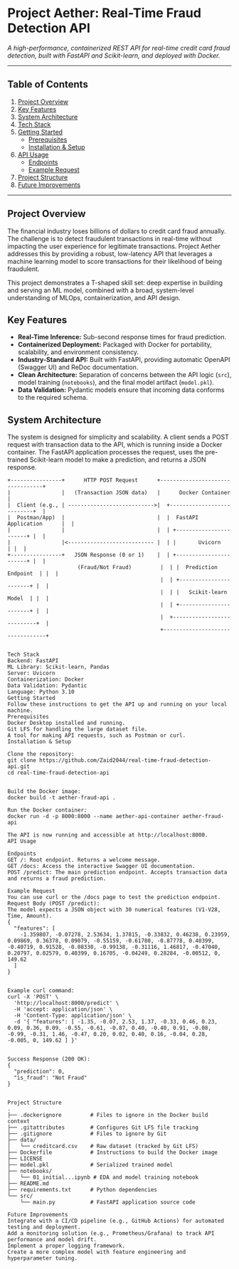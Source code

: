 # Project Aether: Real-Time Fraud Detection API

*A high-performance, containerized REST API for real-time credit card fraud detection, built with FastAPI and Scikit-learn, and deployed with Docker.*

---

## Table of Contents
1. [Project Overview](#project-overview)
2. [Key Features](#key-features)
3. [System Architecture](#system-architecture)
4. [Tech Stack](#tech-stack)
5. [Getting Started](#getting-started)
   - [Prerequisites](#prerequisites)
   - [Installation & Setup](#installation--setup)
6. [API Usage](#api-usage)
   - [Endpoints](#endpoints)
   - [Example Request](#example-request)
7. [Project Structure](#project-structure)
8. [Future Improvements](#future-improvements)

---

## Project Overview

The financial industry loses billions of dollars to credit card fraud annually. The challenge is to detect fraudulent transactions in real-time without impacting the user experience for legitimate transactions. Project Aether addresses this by providing a robust, low-latency API that leverages a machine learning model to score transactions for their likelihood of being fraudulent.

This project demonstrates a T-shaped skill set: deep expertise in building and serving an ML model, combined with a broad, system-level understanding of MLOps, containerization, and API design.

## Key Features

- **Real-Time Inference:** Sub-second response times for fraud prediction.
- **Containerized Deployment:** Packaged with Docker for portability, scalability, and environment consistency.
- **Industry-Standard API:** Built with FastAPI, providing automatic OpenAPI (Swagger UI) and ReDoc documentation.
- **Clean Architecture:** Separation of concerns between the API logic (`src`), model training (`notebooks`), and the final model artifact (`model.pkl`).
- **Data Validation:** Pydantic models ensure that incoming data conforms to the required schema.

## System Architecture

The system is designed for simplicity and scalability. A client sends a POST request with transaction data to the API, which is running inside a Docker container. The FastAPI application processes the request, uses the pre-trained Scikit-learn model to make a prediction, and returns a JSON response.

```text
+----------------+      HTTP POST Request      +---------------------------------+
|                |   (Transaction JSON data)   |      Docker Container           |
|  Client (e.g., | --------------------------->|  +---------------------------+  |
|  Postman/App)  |                             |  |  FastAPI Application      |  |
|                |                             |  | +-----------------------+ |  |
|                |<--------------------------- |  | |       Uvicorn         | |  |
+----------------+   JSON Response (0 or 1)    |  | +-----------------------+ |  |
                      (Fraud/Not Fraud)         |  | |  Prediction Endpoint  | |  |
                                                |  | +-----------------------+ |  |
                                                |  | |   Scikit-learn Model  | |  |
                                                |  | +-----------------------+ |  |
                                                |  +---------------------------+  |
                                                +---------------------------------+


Tech Stack
Backend: FastAPI
ML Library: Scikit-learn, Pandas
Server: Uvicorn
Containerization: Docker
Data Validation: Pydantic
Language: Python 3.10
Getting Started
Follow these instructions to get the API up and running on your local machine.
Prerequisites
Docker Desktop installed and running.
Git LFS for handling the large dataset file.
A tool for making API requests, such as Postman or curl.
Installation & Setup

Clone the repository:
git clone https://github.com/Zaid2044/real-time-fraud-detection-api.git
cd real-time-fraud-detection-api


Build the Docker image:
docker build -t aether-fraud-api .

Run the Docker container:
docker run -d -p 8000:8000 --name aether-api-container aether-fraud-api

The API is now running and accessible at http://localhost:8000.
API Usage

Endpoints
GET /: Root endpoint. Returns a welcome message.
GET /docs: Access the interactive Swagger UI documentation.
POST /predict: The main prediction endpoint. Accepts transaction data and returns a fraud prediction.

Example Request
You can use curl or the /docs page to test the prediction endpoint.
Request Body (POST /predict):
The model expects a JSON object with 30 numerical features (V1-V28, Time, Amount).
{
  "features": [
    -1.359807, -0.07278, 2.53634, 1.37815, -0.33832, 0.46238, 0.23959, 0.09869, 0.36378, 0.09079, -0.55159, -0.61780, -0.87778, 0.40399, -0.40719, 0.91528, -0.08330, -0.99138, -0.31116, 1.46817, -0.47040, 0.20797, 0.02579, 0.40399, 0.16705, -0.04249, 0.28284, -0.00512, 0, 149.62
  ]
}


Example curl command:
curl -X 'POST' \
  'http://localhost:8000/predict' \
  -H 'accept: application/json' \
  -H 'Content-Type: application/json' \
  -d '{ "features": [ -1.35, -0.07, 2.53, 1.37, -0.33, 0.46, 0.23, 0.09, 0.36, 0.09, -0.55, -0.61, -0.87, 0.40, -0.40, 0.91, -0.08, -0.99, -0.31, 1.46, -0.47, 0.20, 0.02, 0.40, 0.16, -0.04, 0.28, -0.005, 0, 149.62 ] }'


Success Response (200 OK):
{
  "prediction": 0,
  "is_fraud": "Not Fraud"
}


Project Structure
.
├── .dockerignore         # Files to ignore in the Docker build context
├── .gitattributes        # Configures Git LFS file tracking
├── .gitignore            # Files to ignore by Git
├── data/
│   └── creditcard.csv    # Raw dataset (tracked by Git LFS)
├── Dockerfile            # Instructions to build the Docker image
├── LICENSE
├── model.pkl             # Serialized trained model
├── notebooks/
│   └── 01_initial...ipynb # EDA and model training notebook
├── README.md
├── requirements.txt      # Python dependencies
└── src/
    └── main.py           # FastAPI application source code

Future Improvements
Integrate with a CI/CD pipeline (e.g., GitHub Actions) for automated testing and deployment.
Add a monitoring solution (e.g., Prometheus/Grafana) to track API performance and model drift.
Implement a proper logging framework.
Create a more complex model with feature engineering and hyperparameter tuning.